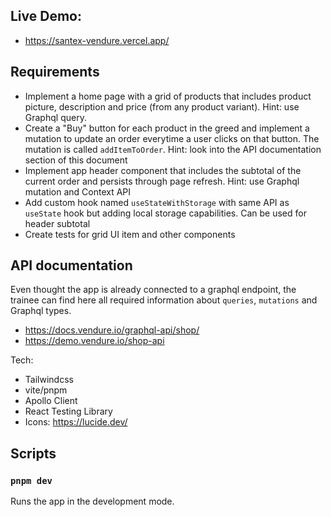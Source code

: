 ## Live Demo:

- https://santex-vendure.vercel.app/

## Requirements

- Implement a home page with a grid of products that includes product picture, description and price (from any product variant). Hint: use Graphql query.
- Create a "Buy" button for each product in the greed and implement a mutation to update an order everytime a user clicks on that button.
  The mutation is called `addItemToOrder`. Hint: look into the API documentation section of this document
- Implement app header component that includes the subtotal of the current order and persists through page refresh. Hint: use Graphql mutation and Context API
- Add custom hook named `useStateWithStorage` with same API as `useState` hook but adding local storage capabilities. Can be used for header subtotal
- Create tests for grid UI item and other components

## API documentation

Even thought the app is already connected to a graphql endpoint, the trainee can find here all required information about `queries`, `mutations` and Graphql types.

- https://docs.vendure.io/graphql-api/shop/
- https://demo.vendure.io/shop-api

Tech:

- Tailwindcss
- vite/pnpm
- Apollo Client
- React Testing Library
- Icons: https://lucide.dev/

## Scripts

### `pnpm dev`

Runs the app in the development mode.
